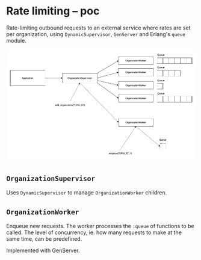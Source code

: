 # Rate limiting – poc

Rate-limiting outbound requests to an external service where rates are set per organization, using `DynamicSupervisor`, `GenServer` and Erlang's `queue` module.

![Overview](./docs/overview.png)

## `OrganizationSupervisor`

Uses `DynamicSupervisor` to manage `OrganizationWorker` children.

## `OrganizationWorker`

Enqueue new requests. The worker processes the `:queue` of functions to be called. The level of concurrency, ie. how many requests to make at the same time, can be predefined.

Implemented with GenServer.
